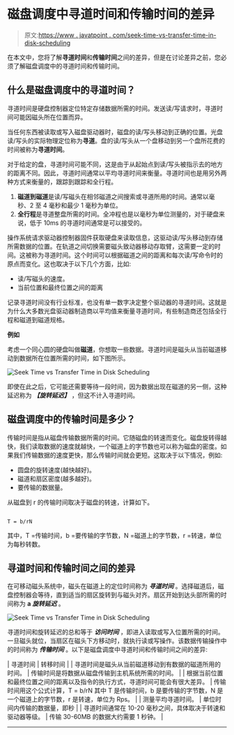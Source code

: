 # 磁盘调度中寻道时间和传输时间的差异

> 原文:[https://www . javatpoint . com/seek-time-vs-transfer-time-in-disk-scheduling](https://www.javatpoint.com/seek-time-vs-transfer-time-in-disk-scheduling)

在本文中，您将了解**寻道时间**和**传输时间**之间的差异，但是在讨论差异之前，您必须了解磁盘调度中的寻道时间和传输时间。

## 什么是磁盘调度中的寻道时间？

寻道时间是硬盘控制器定位特定存储数据所需的时间。发送读/写请求时，寻道时间可能因磁头所在位置而异。

当任何东西被读取或写入磁盘驱动器时，磁盘的读/写头移动到正确的位置。光盘读/写头的实际物理定位称为**寻道**。盘的读/写头从一个盘移动到另一个盘所花费的时间被称为**寻道时间**。

对于给定的盘，寻道时间可能不同，这是由于从起始点到读/写头被指示去的地方的距离不同。因此，寻道时间通常以平均寻道时间来衡量。寻道时间也是用另外两种方式来衡量的，跟踪到跟踪和全行程。

1.  **磁道到磁道**是读/写磁头在相邻磁道之间搜索或寻道所用的时间。通常以毫秒、2 至 4 毫秒和最少 1 毫秒为单位。
2.  **全行程**是寻道整盘所需的时间。全冲程也是以毫秒为单位测量的，对于硬盘来说，低于 10ms 的寻道时间通常是可以接受的。

操作系统请求驱动器控制器固件获取硬盘来读取信息，这驱动读/写头移动到存储所需数据的位置。在轨道之间切换需要磁头致动器移动存取臂，这需要一定的时间。这被称为寻道时间。这个时间可以根据磁道之间的距离和每次读/写命令时的原点而变化。这也取决于以下几个方面，比如:

*   读/写磁头的速度。
*   当前位置和最终位置之间的距离

记录寻道时间没有行业标准，也没有单一数字决定整个驱动器的寻道时间。这就是为什么大多数光盘驱动器制造商以平均值来衡量寻道时间，有些制造商还包括全行程和磁道到磁道规格。

**例如**

考虑一个同心圆的硬盘叫做**磁道**，你想取一些数据。寻道时间是磁头从当前磁道移动到数据所在位置所需的时间，如下图所示。

![Seek Time vs Transfer Time in Disk Scheduling](../Images/b98e2a2598caddcce476a88969a46b41.png)

即使在此之后，它可能还需要等待一段时间，因为数据出现在磁道的另一侧，这种延迟称为 ***【旋转延迟】*** ，但这不计入寻道时间。

## 磁盘调度中的传输时间是多少？

传输时间是指从磁盘传输数据所需的时间。它随磁盘的转速而变化。磁盘旋转得越快，我们读取数据的速度就越快，一个磁道上的字节数也可以称为磁盘的密度。如果我们传输数据的速度更快，那么传输时间就会更短。这取决于以下情况，例如:

*   圆盘的旋转速度(越快越好)。
*   磁道和扇区密度(越多越好)。
*   要传输的数据量。

从磁盘到 r 的传输时间取决于磁盘的转速，计算如下。

```

T = b/rN

```

其中，T =传输时间，b =要传输的字节数，N =磁道上的字节数，r =转速，单位为每秒转数。

## 寻道时间和传输时间之间的差异

在可移动磁头系统中，磁头在磁道上的定位时间称为 ***寻道时间*** 。选择磁道后，磁盘控制器会等待，直到适当的扇区旋转到与磁头对齐。扇区开始到达头部所需的时间称为 **a *旋转延迟*** 。

![Seek Time vs Transfer Time in Disk Scheduling](../Images/de4011a3b360e41f69c1df16140c2b66.png)

寻道时间和旋转延迟的总和等于 ***访问时间*** ，即进入读取或写入位置所需的时间。一旦磁头就位，当扇区在磁头下方移动时，就执行读或写操作。该数据传输操作中的时间称为 ***传输时间*** 。以下是磁盘调度中寻道时间和传输时间之间的差异:

| 寻道时间 | 转移时间 |
| 寻道时间是磁头从当前磁道移动到有数据的磁道所用的时间。 | 传输时间是将数据从磁盘传输到主机系统所需的时间。 |
| 根据当前位置和最终位置之间的距离以及指令的执行方式，寻道时间可能会有很大差异。 | 传输时间用这个公式计算，T = b/rN
其中 T 是传输时间，b 是要传输的字节数，N 是一个磁道上的字节数，r 是转速，单位为 Rps。 |
| 测量平均寻道时间。 | 单位时间内传输的数据量，即秒 |
| 寻道时间通常在 10-20 毫秒之间，具体取决于转速和驱动器等级。 | 传输 30-60MB 的数据大约需要 1 秒钟。 |

* * *